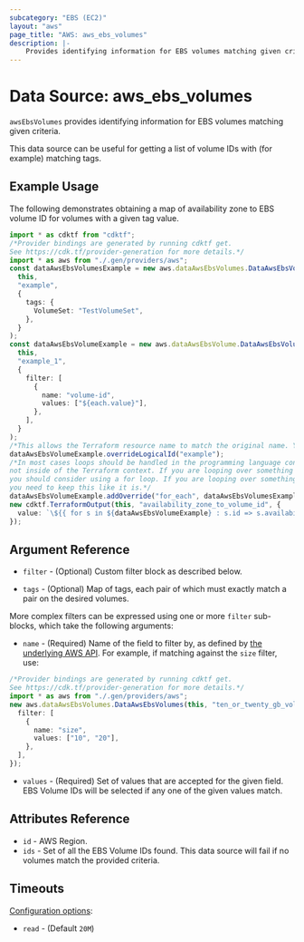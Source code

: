 ```yaml
---
subcategory: "EBS (EC2)"
layout: "aws"
page_title: "AWS: aws_ebs_volumes"
description: |-
    Provides identifying information for EBS volumes matching given criteria
---
```


# Data Source: aws\_ebs\_volumes

`awsEbsVolumes` provides identifying information for EBS volumes matching given criteria.

This data source can be useful for getting a list of volume IDs with (for example) matching tags.

## Example Usage

The following demonstrates obtaining a map of availability zone to EBS volume ID for volumes with a given tag value.

```typescript
import * as cdktf from "cdktf";
/*Provider bindings are generated by running cdktf get.
See https://cdk.tf/provider-generation for more details.*/
import * as aws from "./.gen/providers/aws";
const dataAwsEbsVolumesExample = new aws.dataAwsEbsVolumes.DataAwsEbsVolumes(
  this,
  "example",
  {
    tags: {
      VolumeSet: "TestVolumeSet",
    },
  }
);
const dataAwsEbsVolumeExample = new aws.dataAwsEbsVolume.DataAwsEbsVolume(
  this,
  "example_1",
  {
    filter: [
      {
        name: "volume-id",
        values: ["${each.value}"],
      },
    ],
  }
);
/*This allows the Terraform resource name to match the original name. You can remove the call if you don't need them to match.*/
dataAwsEbsVolumeExample.overrideLogicalId("example");
/*In most cases loops should be handled in the programming language context and 
not inside of the Terraform context. If you are looping over something external, e.g. a variable or a file input
you should consider using a for loop. If you are looping over something only known to Terraform, e.g. a result of a data source
you need to keep this like it is.*/
dataAwsEbsVolumeExample.addOverride("for_each", dataAwsEbsVolumesExample.ids);
new cdktf.TerraformOutput(this, "availability_zone_to_volume_id", {
  value: `\${{ for s in ${dataAwsEbsVolumeExample} : s.id => s.availability_zone }}`,
});

```

## Argument Reference

*   `filter` - (Optional) Custom filter block as described below.

*   `tags` - (Optional) Map of tags, each pair of which must exactly match
    a pair on the desired volumes.

More complex filters can be expressed using one or more `filter` sub-blocks,
which take the following arguments:

* `name` - (Required) Name of the field to filter by, as defined by
  [the underlying AWS API](https://docs.aws.amazon.com/AWSEC2/latest/APIReference/API_DescribeVolumes.html).
  For example, if matching against the `size` filter, use:

```typescript
/*Provider bindings are generated by running cdktf get.
See https://cdk.tf/provider-generation for more details.*/
import * as aws from "./.gen/providers/aws";
new aws.dataAwsEbsVolumes.DataAwsEbsVolumes(this, "ten_or_twenty_gb_volumes", {
  filter: [
    {
      name: "size",
      values: ["10", "20"],
    },
  ],
});

```

* `values` - (Required) Set of values that are accepted for the given field.
  EBS Volume IDs will be selected if any one of the given values match.

## Attributes Reference

* `id` - AWS Region.
* `ids` - Set of all the EBS Volume IDs found. This data source will fail if
  no volumes match the provided criteria.

## Timeouts

[Configuration options](https://developer.hashicorp.com/terraform/language/resources/syntax#operation-timeouts):

* `read` - (Default `20M`)
